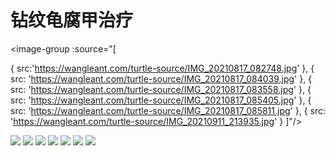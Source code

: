 # 钻纹龟腐甲治疗

<image-group :source="[
  
  {
    src:'https://wangleant.com/turtle-source/IMG_20210817_082748.jpg'
  },
  {
    src: 'https://wangleant.com/turtle-source/IMG_20210817_084039.jpg'
  },
  {
    src: 'https://wangleant.com/turtle-source/IMG_20210817_083558.jpg'
  },
  {
    src: 'https://wangleant.com/turtle-source/IMG_20210817_085405.jpg'
  },
  {
    src: 'https://wangleant.com/turtle-source/IMG_20210817_085811.jpg'
  },
  {
    src: 'https://wangleant.com/turtle-source/IMG_20210911_213935.jpg'
  }
]"/>

<image-container>
  <img preview="0" src="https://wangleant.com/turtle-source/IMG_20210818_223836.jpg"/>
</image-container>

<image-container>
  <img preview="0" src="https://wangleant.com/turtle-source/IMG_20210825_083401.jpg"/>
</image-container>

<image-container>
  <img preview="0" src="https://wangleant.com/turtle-source/IMG_20210825_083357.jpg"/>
</image-container>

<image-container>
  <img preview="0" src="https://wangleant.com/turtle-source/IMG_20210828_100400.jpg"/>
</image-container>

<image-container>
  <img preview="0" src="https://wangleant.com/turtle-source/IMG_20210901_083845.jpg"/>
</image-container>

<image-container>
  <img preview="0" src="https://wangleant.com/turtle-source/IMG_20210911_213809.jpg"/>
</image-container>

<image-container>
  <img preview="0" src="https://wangleant.com/turtle-source/IMG_20210911_213721.jpg"/>
</image-container>
